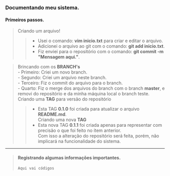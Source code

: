 ### Documentando meu sistema.

#### Primeiros passos.

> Criando um arquivo!
>>    - Usei o comando: **vim inicio.txt** para criar e editar o arquivo.  
>>    - Adicionei o arquivo ao git com o comando: **git add inicio.txt**.  
>>    - Fiz enviei para o repositório com o comando: **git commit -m "Mensagem aqui."**.  

> Brincando com os **BRANCH's**  
    - Primeiro: Criei um novo branch.  
    - Segundo: Criei um arquivo neste branch.  
    - Terceiro: Fiz o commit do arquivo para o branch.  
    - Quarto: Fiz o merge dos arquivos do branch com o branch **master**, e removi do repositório e da minha máquina local o branch teste.  
> Criando uma **TAG** para versão do repositório  
>>  - Esta TAG **0.1.0** foi criada para atualizar o arquivo **README.md**.  
> Criando uma nova **TAG**  
>>  - Esta nova TAG **0.1.1**  foi criada apenas para representar com precisão o que foi feito no ítem anterior.  
    Com isso a alteração do repositório será feita, porém, não implicará na funcionalidade do sistema.  

<hr>

> #### Registrando algumas informações importantes.
> 
>     Aqui vai códigos